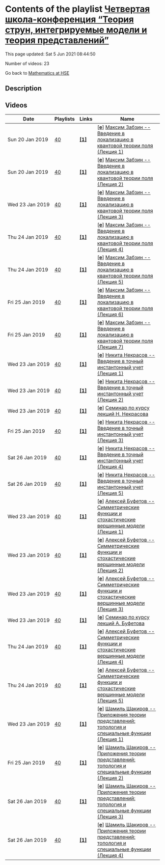 # Contents of the playlist [Четвертая школа-конференция “Теория струн, интегрируемые модели и теория представлений”](https://www.youtube.com/playlist?list=PLq3E5oubNNoBBQduKLvUrNlFaD-E-82ny)

This page updated: Sat 5 Jun 2021 08:44:50

Number of videos: 23

Go back to [Mathematics at HSE](../README.md)

## Description



## Videos

|Date|Playlists|Links|Name|
|---|---|---|---|
| Sun&nbsp;20&nbsp;Jan&nbsp;2019 | [40](./playlists/40 "Четвертая школа-конференция “Теория струн, интегрируемые модели и теория представлений”") | [**[1]**](https://crei.skoltech.ru/cas/ru/calendar-ru/conf190120ru/) | [[**e**](https://studio.youtube.com/video/U17l_2lmnwI/edit "Edit")] [Максим Забзин -- Введение в локализацию в квантовой теории поля (Лекция 1)](https://www.youtube.com/watch?v=U17l_2lmnwI&list=PLq3E5oubNNoBBQduKLvUrNlFaD-E-82ny "Лекция на четвертой зимней школе-конференции “Теория струн, интегрируемые модели и теория представлений” / Москва / 20-26 января 2019 г.  https://crei.skoltech.ru/cas/ru/calendar-ru/conf190120ru/") |
| Sun&nbsp;20&nbsp;Jan&nbsp;2019 | [40](./playlists/40 "Четвертая школа-конференция “Теория струн, интегрируемые модели и теория представлений”") | [**[1]**](https://crei.skoltech.ru/cas/ru/calendar-ru/conf190120ru/) | [[**e**](https://studio.youtube.com/video/3OPDMDf-0Bw/edit "Edit")] [Максим Забзин -- Введение в локализацию в квантовой теории поля (Лекция 2)](https://www.youtube.com/watch?v=3OPDMDf-0Bw&list=PLq3E5oubNNoBBQduKLvUrNlFaD-E-82ny "Лекция на четвертой зимней школе-конференции “Теория струн, интегрируемые модели и теория представлений” / Москва / 20-26 января 2019 г.  https://crei.skoltech.ru/cas/ru/calendar-ru/conf190120ru/") |
| Wed&nbsp;23&nbsp;Jan&nbsp;2019 | [40](./playlists/40 "Четвертая школа-конференция “Теория струн, интегрируемые модели и теория представлений”") | [**[1]**](https://crei.skoltech.ru/cas/ru/calendar-ru/conf190120ru/) | [[**e**](https://studio.youtube.com/video/rfh9YjYx8g0/edit "Edit")] [Максим Забзин -- Введение в локализацию в квантовой теории поля (Лекция 3)](https://www.youtube.com/watch?v=rfh9YjYx8g0&list=PLq3E5oubNNoBBQduKLvUrNlFaD-E-82ny "Лекция на четвертой зимней школе-конференции “Теория струн, интегрируемые модели и теория представлений” / Москва / 20-26 января 2019 г.  https://crei.skoltech.ru/cas/ru/calendar-ru/conf190120ru/") |
| Thu&nbsp;24&nbsp;Jan&nbsp;2019 | [40](./playlists/40 "Четвертая школа-конференция “Теория струн, интегрируемые модели и теория представлений”") | [**[1]**](https://crei.skoltech.ru/cas/ru/calendar-ru/conf190120ru/) | [[**e**](https://studio.youtube.com/video/AgAtSZmrpL0/edit "Edit")] [Максим Забзин -- Введение в локализацию в квантовой теории поля (Лекция 4)](https://www.youtube.com/watch?v=AgAtSZmrpL0&list=PLq3E5oubNNoBBQduKLvUrNlFaD-E-82ny "Лекция на четвертой зимней школе-конференции “Теория струн, интегрируемые модели и теория представлений” / Москва / 20-26 января 2019 г.  https://crei.skoltech.ru/cas/ru/calendar-ru/conf190120ru/") |
| Thu&nbsp;24&nbsp;Jan&nbsp;2019 | [40](./playlists/40 "Четвертая школа-конференция “Теория струн, интегрируемые модели и теория представлений”") | [**[1]**](https://crei.skoltech.ru/cas/ru/calendar-ru/conf190120ru/) | [[**e**](https://studio.youtube.com/video/UhjZvHANIvA/edit "Edit")] [Максим Забзин -- Введение в локализацию в квантовой теории поля (Лекция 5)](https://www.youtube.com/watch?v=UhjZvHANIvA&list=PLq3E5oubNNoBBQduKLvUrNlFaD-E-82ny "Лекция на четвертой зимней школе-конференции “Теория струн, интегрируемые модели и теория представлений” / Москва / 20-26 января 2019 г.  https://crei.skoltech.ru/cas/ru/calendar-ru/conf190120ru/") |
| Fri&nbsp;25&nbsp;Jan&nbsp;2019 | [40](./playlists/40 "Четвертая школа-конференция “Теория струн, интегрируемые модели и теория представлений”") | [**[1]**](https://crei.skoltech.ru/cas/ru/calendar-ru/conf190120ru/) | [[**e**](https://studio.youtube.com/video/0Lnx7tuf-fM/edit "Edit")] [Максим Забзин -- Введение в локализацию в квантовой теории поля (Лекция 6)](https://www.youtube.com/watch?v=0Lnx7tuf-fM&list=PLq3E5oubNNoBBQduKLvUrNlFaD-E-82ny "Лекция на четвертой зимней школе-конференции “Теория струн, интегрируемые модели и теория представлений” / Москва / 20-26 января 2019 г.  https://crei.skoltech.ru/cas/ru/calendar-ru/conf190120ru/") |
| Fri&nbsp;25&nbsp;Jan&nbsp;2019 | [40](./playlists/40 "Четвертая школа-конференция “Теория струн, интегрируемые модели и теория представлений”") | [**[1]**](https://crei.skoltech.ru/cas/ru/calendar-ru/conf190120ru/) | [[**e**](https://studio.youtube.com/video/VNYXcYshXok/edit "Edit")] [Максим Забзин -- Введение в локализацию в квантовой теории поля (Лекция 7)](https://www.youtube.com/watch?v=VNYXcYshXok&list=PLq3E5oubNNoBBQduKLvUrNlFaD-E-82ny "Лекция на четвертой зимней школе-конференции “Теория струн, интегрируемые модели и теория представлений” / Москва / 20-26 января 2019 г.   https://crei.skoltech.ru/cas/ru/calendar-ru/conf190120ru/") |
| Wed&nbsp;23&nbsp;Jan&nbsp;2019 | [40](./playlists/40 "Четвертая школа-конференция “Теория струн, интегрируемые модели и теория представлений”") | [**[1]**](https://crei.skoltech.ru/cas/ru/calendar-ru/conf190120ru/) | [[**e**](https://studio.youtube.com/video/1sbWBmxTju0/edit "Edit")] [Никита Некрасов -- Введение в точный инстантонный учет (Лекция 1)](https://www.youtube.com/watch?v=1sbWBmxTju0&list=PLq3E5oubNNoBBQduKLvUrNlFaD-E-82ny "Лекция на четвертой зимней школе-конференции “Теория струн, интегрируемые модели и теория представлений” / Москва / 20-26 января 2019 г.  https://crei.skoltech.ru/cas/ru/calendar-ru/conf190120ru/") |
| Wed&nbsp;23&nbsp;Jan&nbsp;2019 | [40](./playlists/40 "Четвертая школа-конференция “Теория струн, интегрируемые модели и теория представлений”") | [**[1]**](https://crei.skoltech.ru/cas/ru/calendar-ru/conf190120ru/) | [[**e**](https://studio.youtube.com/video/kU4b6Vyc2W4/edit "Edit")] [Никита Некрасов -- Введение в точный инстантонный учет (Лекция 2)](https://www.youtube.com/watch?v=kU4b6Vyc2W4&list=PLq3E5oubNNoBBQduKLvUrNlFaD-E-82ny "Лекция на четвертой зимней школе-конференции “Теория струн, интегрируемые модели и теория представлений” / Москва / 20-26 января 2019 г.  https://crei.skoltech.ru/cas/ru/calendar-ru/conf190120ru/") |
| Wed&nbsp;23&nbsp;Jan&nbsp;2019 | [40](./playlists/40 "Четвертая школа-конференция “Теория струн, интегрируемые модели и теория представлений”") | [**[1]**](https://crei.skoltech.ru/cas/ru/calendar-ru/conf190120ru/) | [[**e**](https://studio.youtube.com/video/XIaDKahxChA/edit "Edit")] [Семинар по курсу лекций Н. Некрасова](https://www.youtube.com/watch?v=XIaDKahxChA&list=PLq3E5oubNNoBBQduKLvUrNlFaD-E-82ny "Лекция на четвертой зимней школе-конференции “Теория струн, интегрируемые модели и теория представлений” / Москва / 20-26 января 2019 г.  https://crei.skoltech.ru/cas/ru/calendar-ru/conf190120ru/") |
| Fri&nbsp;25&nbsp;Jan&nbsp;2019 | [40](./playlists/40 "Четвертая школа-конференция “Теория струн, интегрируемые модели и теория представлений”") | [**[1]**](https://crei.skoltech.ru/cas/ru/calendar-ru/conf190120ru/) | [[**e**](https://studio.youtube.com/video/EGL8oX4LqmM/edit "Edit")] [Никита Некрасов -- Введение в точный инстантонный учет (Лекция 3)](https://www.youtube.com/watch?v=EGL8oX4LqmM&list=PLq3E5oubNNoBBQduKLvUrNlFaD-E-82ny "Лекция на четвертой зимней школе-конференции “Теория струн, интегрируемые модели и теория представлений” / Москва / 20-26 января 2019 г.  https://crei.skoltech.ru/cas/ru/calendar-ru/conf190120ru/") |
| Sat&nbsp;26&nbsp;Jan&nbsp;2019 | [40](./playlists/40 "Четвертая школа-конференция “Теория струн, интегрируемые модели и теория представлений”") | [**[1]**](https://crei.skoltech.ru/cas/ru/calendar-ru/conf190120ru/) | [[**e**](https://studio.youtube.com/video/QJePtPPJo4g/edit "Edit")] [Никита Некрасов -- Введение в точный инстантонный учет (Лекция 4)](https://www.youtube.com/watch?v=QJePtPPJo4g&list=PLq3E5oubNNoBBQduKLvUrNlFaD-E-82ny "Лекция на четвертой зимней школе-конференции “Теория струн, интегрируемые модели и теория представлений” / Москва / 20-26 января 2019 г.  https://crei.skoltech.ru/cas/ru/calendar-ru/conf190120ru/") |
| Sat&nbsp;26&nbsp;Jan&nbsp;2019 | [40](./playlists/40 "Четвертая школа-конференция “Теория струн, интегрируемые модели и теория представлений”") | [**[1]**](https://crei.skoltech.ru/cas/ru/calendar-ru/conf190120ru/) | [[**e**](https://studio.youtube.com/video/Tc5H80ze8wM/edit "Edit")] [Никита Некрасов -- Введение в точный инстантонный учет (Лекция 5)](https://www.youtube.com/watch?v=Tc5H80ze8wM&list=PLq3E5oubNNoBBQduKLvUrNlFaD-E-82ny "Лекция на четвертой зимней школе-конференции “Теория струн, интегрируемые модели и теория представлений” / Москва / 20-26 января 2019 г.  https://crei.skoltech.ru/cas/ru/calendar-ru/conf190120ru/") |
| Wed&nbsp;23&nbsp;Jan&nbsp;2019 | [40](./playlists/40 "Четвертая школа-конференция “Теория струн, интегрируемые модели и теория представлений”") | [**[1]**](https://crei.skoltech.ru/cas/ru/calendar-ru/conf190120ru/) | [[**e**](https://studio.youtube.com/video/vt5YXcD4pf4/edit "Edit")] [Алексей Буфетов -- Симметрические функции и стохастические вершинные модели (Лекция 1)](https://www.youtube.com/watch?v=vt5YXcD4pf4&list=PLq3E5oubNNoBBQduKLvUrNlFaD-E-82ny "Лекция на четвертой зимней школе-конференции “Теория струн, интегрируемые модели и теория представлений” / Москва / 20-26 января 2019 г.  https://crei.skoltech.ru/cas/ru/calendar-ru/conf190120ru/") |
| Wed&nbsp;23&nbsp;Jan&nbsp;2019 | [40](./playlists/40 "Четвертая школа-конференция “Теория струн, интегрируемые модели и теория представлений”") | [**[1]**](https://crei.skoltech.ru/cas/ru/calendar-ru/conf190120ru/) | [[**e**](https://studio.youtube.com/video/Ozvxa8pMj2I/edit "Edit")] [Алексей Буфетов -- Симметрические функции и стохастические вершинные модели (Лекция 2)](https://www.youtube.com/watch?v=Ozvxa8pMj2I&list=PLq3E5oubNNoBBQduKLvUrNlFaD-E-82ny "Лекция на четвертой зимней школе-конференции “Теория струн, интегрируемые модели и теория представлений” / Москва / 20-26 января 2019 г.  https://crei.skoltech.ru/cas/ru/calendar-ru/conf190120ru/") |
| Wed&nbsp;23&nbsp;Jan&nbsp;2019 | [40](./playlists/40 "Четвертая школа-конференция “Теория струн, интегрируемые модели и теория представлений”") | [**[1]**](https://crei.skoltech.ru/cas/ru/calendar-ru/conf190120ru/) | [[**e**](https://studio.youtube.com/video/4ujShIVMMwk/edit "Edit")] [Алексей Буфетов -- Симметрические функции и стохастические вершинные модели (Лекция 3)](https://www.youtube.com/watch?v=4ujShIVMMwk&list=PLq3E5oubNNoBBQduKLvUrNlFaD-E-82ny "Лекция на четвертой зимней школе-конференции “Теория струн, интегрируемые модели и теория представлений” / Москва / 20-26 января 2019 г.  https://crei.skoltech.ru/cas/ru/calendar-ru/conf190120ru/") |
| Wed&nbsp;23&nbsp;Jan&nbsp;2019 | [40](./playlists/40 "Четвертая школа-конференция “Теория струн, интегрируемые модели и теория представлений”") | [**[1]**](https://crei.skoltech.ru/cas/ru/calendar-ru/conf190120ru/) | [[**e**](https://studio.youtube.com/video/oN41oVuCALE/edit "Edit")] [Семинар по курсу лекций А. Буфетова](https://www.youtube.com/watch?v=oN41oVuCALE&list=PLq3E5oubNNoBBQduKLvUrNlFaD-E-82ny "Лекция на четвертой зимней школе-конференции “Теория струн, интегрируемые модели и теория представлений” / Москва / 20-26 января 2019 г.  https://crei.skoltech.ru/cas/ru/calendar-ru/conf190120ru/") |
| Thu&nbsp;24&nbsp;Jan&nbsp;2019 | [40](./playlists/40 "Четвертая школа-конференция “Теория струн, интегрируемые модели и теория представлений”") | [**[1]**](https://crei.skoltech.ru/cas/ru/calendar-ru/conf190120ru/) | [[**e**](https://studio.youtube.com/video/5A1L92vVQl4/edit "Edit")] [Алексей Буфетов -- Симметрические функции и стохастические вершинные модели (Лекция 4)](https://www.youtube.com/watch?v=5A1L92vVQl4&list=PLq3E5oubNNoBBQduKLvUrNlFaD-E-82ny "Лекция на четвертой зимней школе-конференции “Теория струн, интегрируемые модели и теория представлений” / Москва / 20-26 января 2019 г.  https://crei.skoltech.ru/cas/ru/calendar-ru/conf190120ru/") |
| Thu&nbsp;24&nbsp;Jan&nbsp;2019 | [40](./playlists/40 "Четвертая школа-конференция “Теория струн, интегрируемые модели и теория представлений”") | [**[1]**](https://crei.skoltech.ru/cas/ru/calendar-ru/conf190120ru/) | [[**e**](https://studio.youtube.com/video/fXA1SZY9eVs/edit "Edit")] [Алексей Буфетов -- Симметрические функции и стохастические вершинные модели (Лекция 5)](https://www.youtube.com/watch?v=fXA1SZY9eVs&list=PLq3E5oubNNoBBQduKLvUrNlFaD-E-82ny "Лекция на четвертой зимней школе-конференции “Теория струн, интегрируемые модели и теория представлений” / Москва / 20-26 января 2019 г.  https://crei.skoltech.ru/cas/ru/calendar-ru/conf190120ru/") |
| Wed&nbsp;23&nbsp;Jan&nbsp;2019 | [40](./playlists/40 "Четвертая школа-конференция “Теория струн, интегрируемые модели и теория представлений”") | [**[1]**](https://crei.skoltech.ru/cas/ru/calendar-ru/conf190120ru/) | [[**e**](https://studio.youtube.com/video/NSUJpLMnP6k/edit "Edit")] [Шамиль Шакиров -- Приложения теории представлений: топология и специальные функции (Лекция 1)](https://www.youtube.com/watch?v=NSUJpLMnP6k&list=PLq3E5oubNNoBBQduKLvUrNlFaD-E-82ny "Лекция на четвертой зимней школе-конференции “Теория струн, интегрируемые модели и теория представлений” / Москва / 20-26 января 2019 г.  https://crei.skoltech.ru/cas/ru/calendar-ru/conf190120ru/") |
| Fri&nbsp;25&nbsp;Jan&nbsp;2019 | [40](./playlists/40 "Четвертая школа-конференция “Теория струн, интегрируемые модели и теория представлений”") | [**[1]**](https://crei.skoltech.ru/cas/ru/calendar-ru/conf190120ru/) | [[**e**](https://studio.youtube.com/video/NQ6bsHihHnI/edit "Edit")] [Шамиль Шакиров -- Приложения теории представлений: топология и специальные функции (Лекция 2)](https://www.youtube.com/watch?v=NQ6bsHihHnI&list=PLq3E5oubNNoBBQduKLvUrNlFaD-E-82ny "Лекция на четвертой зимней школе-конференции “Теория струн, интегрируемые модели и теория представлений” / Москва / 20-26 января 2019 г.  https://crei.skoltech.ru/cas/ru/calendar-ru/conf190120ru/") |
| Sat&nbsp;26&nbsp;Jan&nbsp;2019 | [40](./playlists/40 "Четвертая школа-конференция “Теория струн, интегрируемые модели и теория представлений”") | [**[1]**](https://crei.skoltech.ru/cas/ru/calendar-ru/conf190120ru/) | [[**e**](https://studio.youtube.com/video/bvrP3EsmcK0/edit "Edit")] [Шамиль Шакиров -- Приложения теории представлений: топология и специальные функции (Лекция 3)](https://www.youtube.com/watch?v=bvrP3EsmcK0&list=PLq3E5oubNNoBBQduKLvUrNlFaD-E-82ny "Лекция на четвертой зимней школе-конференции “Теория струн, интегрируемые модели и теория представлений” / Москва / 20-26 января 2019 г.  https://crei.skoltech.ru/cas/ru/calendar-ru/conf190120ru/") |
| Sat&nbsp;26&nbsp;Jan&nbsp;2019 | [40](./playlists/40 "Четвертая школа-конференция “Теория струн, интегрируемые модели и теория представлений”") | [**[1]**](https://crei.skoltech.ru/cas/ru/calendar-ru/conf190120ru/) | [[**e**](https://studio.youtube.com/video/UKky9qp5hTY/edit "Edit")] [Шамиль Шакиров -- Приложения теории представлений: топология и специальные функции (Лекция 4)](https://www.youtube.com/watch?v=UKky9qp5hTY&list=PLq3E5oubNNoBBQduKLvUrNlFaD-E-82ny "Лекция на четвертой зимней школе-конференции “Теория струн, интегрируемые модели и теория представлений” / Москва / 20-26 января 2019 г.  https://crei.skoltech.ru/cas/ru/calendar-ru/conf190120ru/") |
